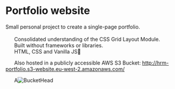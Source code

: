# Portfolio website 

Small personal project to create a single-page portfolio.<br><br>
&nbsp;&nbsp;&nbsp;&nbsp;&nbsp;&nbsp;Consolidated understanding of the CSS Grid Layout Module.<br>
&nbsp;&nbsp;&nbsp;&nbsp;&nbsp;&nbsp;Built without frameworks or libraries.<br>
&nbsp;&nbsp;&nbsp;&nbsp;&nbsp;&nbsp;HTML, CSS and Vanilla JS🍦 


&nbsp;&nbsp;&nbsp;&nbsp;&nbsp;&nbsp;Also hosted in a publicly accessible AWS S3 Bucket:
http://hrm-portfolio.s3-website.eu-west-2.amazonaws.com/

&nbsp;&nbsp;&nbsp;&nbsp;&nbsp;&nbsp;A![BucketHead](https://media.giphy.com/media/l3diH7dDO7f897ZLi/giphy.gif)
